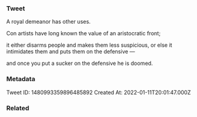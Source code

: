 ### Tweet
A royal demeanor has other uses.

Con artists have long known the value of an aristocratic front;

it either disarms people and makes them less suspicious, or else it intimidates them and puts them on the defensive —

and once you put a sucker on the defensive he is doomed.

### Metadata
Tweet ID: 1480993359896485892
Created At: 2022-01-11T20:01:47.000Z

### Related

